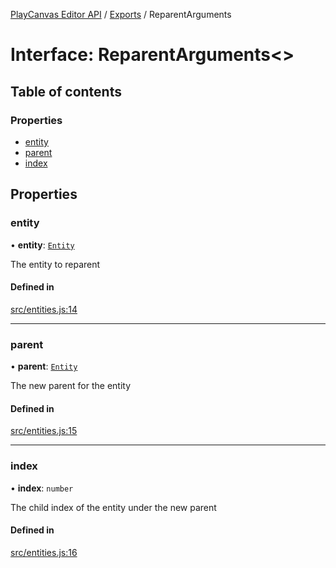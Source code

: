 [PlayCanvas Editor API](../README.md) / [Exports](../modules.md) / ReparentArguments

# Interface: ReparentArguments<\>

## Table of contents

### Properties

- [entity](ReparentArguments.md#entity)
- [parent](ReparentArguments.md#parent)
- [index](ReparentArguments.md#index)

## Properties

### entity

• **entity**: [`Entity`](../classes/Entity.md)

The entity to reparent

#### Defined in

[src/entities.js:14](https://github.com/playcanvas/editor-api/blob/8325281/src/entities.js#L14)

___

### parent

• **parent**: [`Entity`](../classes/Entity.md)

The new parent for the entity

#### Defined in

[src/entities.js:15](https://github.com/playcanvas/editor-api/blob/8325281/src/entities.js#L15)

___

### index

• **index**: `number`

The child index of the entity under the new parent

#### Defined in

[src/entities.js:16](https://github.com/playcanvas/editor-api/blob/8325281/src/entities.js#L16)
